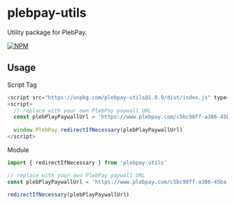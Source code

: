 # plebpay-utils
Utility package for PlebPay.

[![NPM](https://img.shields.io/npm/v/plebpay-utils.svg)](https://www.npmjs.com/package/plebpay-utils)

## Usage

Script Tag
```js
<script src="https://unpkg.com/plebpay-utils@1.0.9/dist/index.js" type="text/javascript"></script>
<script>
  // replace with your own PlebPay paywall URL
  const plebPlayPaywallUrl = 'https://www.plebpay.com/c5bc98ff-a386-45ba-9b99-c3b16da9cdaf'
      
  window.PlebPay.redirectIfNecessary(plebPlayPaywallUrl)
</script>
```

Module
```js
import { redirectIfNecessary } from 'plebpay-utils'

// replace with your own PlebPay paywall URL
const plebPlayPaywallUrl = 'https://www.plebpay.com/c5bc98ff-a386-45ba-9b99-c3b16da9cdaf'

redirectIfNecessary(plebPlayPaywallUrl)
```

